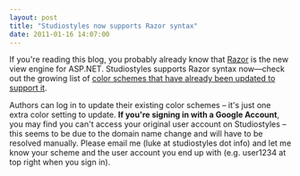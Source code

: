 ```yaml
---
layout: post
title: "Studiostyles now supports Razor syntax"
date: 2011-01-16 14:07:00
---
```

If you're reading this blog, you probably already know that [Razor](http://weblogs.asp.net/scottgu/archive/2010/07/02/introducing-razor.aspx) is the new view engine for ASP.NET. Studiostyles supports Razor syntax now—check out the growing list of [color schemes that have already been updated to support it](http://studiostyl.es/schemes/supporting/razor).

Authors can log in to update their existing color schemes – it's just one extra color setting to update. **If you're signing in with a Google Account**, you may find you can't access your original user account on Studiostyles – this seems to be due to the domain name change and will have to be resolved manually. Please email me (luke at studiostyles dot info) and let me know your scheme and the user account you end up with (e.g. user1234 at top right when you sign in).